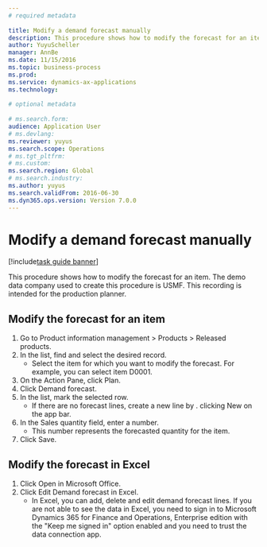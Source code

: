 ```yaml
--- 
# required metadata 
 
title: Modify a demand forecast manually
description: This procedure shows how to modify the forecast for an item. 
author: YuyuScheller
manager: AnnBe 
ms.date: 11/15/2016
ms.topic: business-process 
ms.prod:  
ms.service: dynamics-ax-applications 
ms.technology:  
 
# optional metadata 
 
# ms.search.form:   
audience: Application User 
# ms.devlang:  
ms.reviewer: yuyus
ms.search.scope: Operations 
# ms.tgt_pltfrm:  
# ms.custom:  
ms.search.region: Global
# ms.search.industry: 
ms.author: yuyus
ms.search.validFrom: 2016-06-30 
ms.dyn365.ops.version: Version 7.0.0 
---
```

# Modify a demand forecast manually

[!include[task guide banner](../../includes/task-guide-banner.md)]

This procedure shows how to modify the forecast for an item. The demo data company used to create this procedure is USMF. This recording is intended for the production planner. 


## Modify the forecast for an item
1. Go to Product information management > Products > Released products.
2. In the list, find and select the desired record.
    * Select the item for which you want to modify the forecast. For example, you can select item D0001.  
3. On the Action Pane, click Plan.
4. Click Demand forecast.
5. In the list, mark the selected row.
    * If there are no forecast lines, create a new line by  . clicking New on the app bar.  
6. In the Sales quantity field, enter a number.
    * This number represents the forecasted quantity for the item.  
7. Click Save.

## Modify the forecast in Excel
1. Click Open in Microsoft Office.
2. Click Edit Demand forecast in Excel.
    * In Excel, you can add, delete and edit demand forecast lines. If you are not able to see the data in Excel, you need to sign in to Microsoft Dynamics 365 for Finance and Operations, Enterprise edition with the "Keep me signed in" option enabled and you need to trust the data connection app.  

